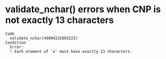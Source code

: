 # validate_nchar() errors when CNP is not exactly 13 characters

    Code
      validate_nchar(49804232603223)
    Condition
      Error:
      ! Each element of `x` must have exactly 13 characters.

